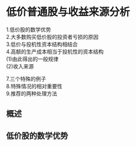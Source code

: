 # 低价普通股与收益来源分析
1.低价股的数学优势   
2.大多数购买低价股的投资者亏损的原因   
3.低价与投机性资本结构相结合   
4.高额的生产成本相当于投机性的资本结构   
  (1)由此得出的一般规律    
  (2)收入来源    

7.三个特殊的例子    
8.特殊情况的相对重要性    
9.推荐的两种处理方法   

## 概述

## 低价股的数学优势  
## 
